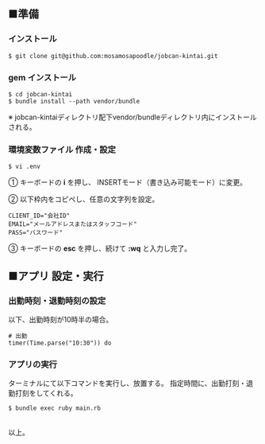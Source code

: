 ## ■準備
### インストール

```
$ git clone git@github.com:mosamosapoodle/jobcan-kintai.git
```

### gem インストール

```
$ cd jobcan-kintai
$ bundle install --path vendor/bundle
```

 ※ jobcan-kintaiディレクトリ配下vendor/bundleディレクトリ内にインストールされる。

### 環境変数ファイル 作成・設定

```
$ vi .env
```

 ① キーボードの **i** を押し、 INSERTモード（書き込み可能モード）に変更。

 ② 以下枠内をコピペし、任意の文字列を設定。

```
CLIENT_ID="会社ID"
EMAIL="メールアドレスまたはスタッフコード"
PASS="パスワード"
```

 ③ キーボードの **esc** を押し、続けて **:wq** と入力し完了。

## ■アプリ 設定・実行

### 出勤時刻・退勤時刻の設定

以下、出勤時刻が10時半の場合。

```
# 出勤
timer(Time.parse("10:30")) do
```

### アプリの実行

ターミナルにて以下コマンドを実行し、放置する。
指定時間に、出勤打刻・退勤打刻をしてくれる。

```
$ bundle exec ruby main.rb
```


<br>
以上。